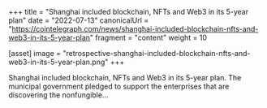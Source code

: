 +++
title = "Shanghai included blockchain, NFTs and Web3 in its 5-year plan"
date = "2022-07-13"
canonicalUrl = "https://cointelegraph.com/news/shanghai-included-blockchain-nfts-and-web3-in-its-5-year-plan"
fragment = "content"
weight = 10

[asset]
    image = "retrospective-shanghai-included-blockchain-nfts-and-web3-in-its-5-year-plan.png"
+++

Shanghai included blockchain, NFTs and Web3 in its 5-year plan. The 
municipal government pledged to support the enterprises that are 
discovering the nonfungible...

